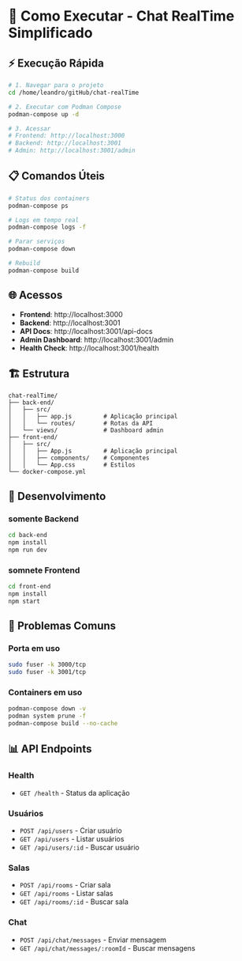 # 🚀 Como Executar - Chat RealTime Simplificado

## ⚡ **Execução Rápida**

```bash
# 1. Navegar para o projeto
cd /home/leandro/gitHub/chat-realTime

# 2. Executar com Podman Compose
podman-compose up -d

# 3. Acessar
# Frontend: http://localhost:3000
# Backend: http://localhost:3001
# Admin: http://localhost:3001/admin
```


## 📋 **Comandos Úteis**

```bash
# Status dos containers
podman-compose ps

# Logs em tempo real
podman-compose logs -f

# Parar serviços
podman-compose down

# Rebuild
podman-compose build
```

## 🌐 **Acessos**

- **Frontend**: http://localhost:3000
- **Backend**: http://localhost:3001
- **API Docs**: http://localhost:3001/api-docs
- **Admin Dashboard**: http://localhost:3001/admin
- **Health Check**: http://localhost:3001/health
  
## 🏗️ **Estrutura**

```
chat-realTime/
├── back-end/
│   ├── src/
│   │   ├── app.js         # Aplicação principal
│   │   └── routes/        # Rotas da API
│   └── views/             # Dashboard admin
├── front-end/
│   ├── src/
│   │   ├── App.js         # Aplicação principal
│   │   ├── components/    # Componentes
│   │   └── App.css        # Estilos
└── docker-compose.yml
```


## 🔧 **Desenvolvimento**

### somente Backend
```bash
cd back-end
npm install
npm run dev
```

### somnete Frontend
```bash
cd front-end
npm install
npm start
```

## 🐛 **Problemas Comuns**

### Porta em uso
```bash
sudo fuser -k 3000/tcp
sudo fuser -k 3001/tcp
```

### Containers em uso
```bash
podman-compose down -v
podman system prune -f
podman-compose build --no-cache
```

## 📊 **API Endpoints**

### Health
- `GET /health` - Status da aplicação

### Usuários
- `POST /api/users` - Criar usuário
- `GET /api/users` - Listar usuários
- `GET /api/users/:id` - Buscar usuário

### Salas
- `POST /api/rooms` - Criar sala
- `GET /api/rooms` - Listar salas
- `GET /api/rooms/:id` - Buscar sala

### Chat
- `POST /api/chat/messages` - Enviar mensagem
- `GET /api/chat/messages/:roomId` - Buscar mensagens
